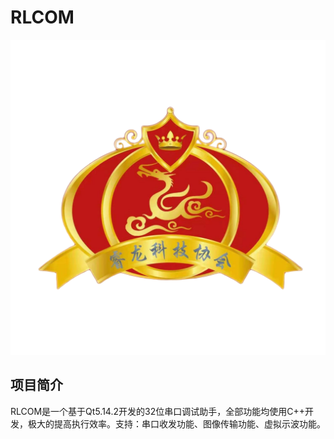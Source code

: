 # RLCOM

![image](01.RLCOM/ICON/logo.png)
## 项目简介
RLCOM是一个基于Qt5.14.2开发的32位串口调试助手，全部功能均使用C++开发，极大的提高执行效率。支持：串口收发功能、图像传输功能、虚拟示波功能。
